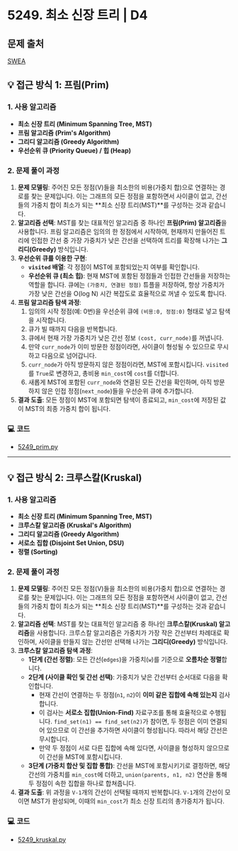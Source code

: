 # 5249. 최소 신장 트리 | D4


## 문제 출처
[SWEA](https://swexpertacademy.com/main/learn/course/lectureProblemViewer.do)

## 💡 접근 방식 1: 프림(Prim)

### 1. 사용 알고리즘
* **최소 신장 트리 (Minimum Spanning Tree, MST)**
* **프림 알고리즘 (Prim's Algorithm)**
* **그리디 알고리즘 (Greedy Algorithm)**
* **우선순위 큐 (Priority Queue) / 힙 (Heap)**

### 2. 문제 풀이 과정
1.  **문제 모델링**: 주어진 모든 정점(V)들을 최소한의 비용(가중치 합)으로 연결하는 경로를 찾는 문제입니다. 이는 그래프의 모든 정점을 포함하면서 사이클이 없고, 간선들의 가중치 합이 최소가 되는 **최소 신장 트리(MST)**를 구성하는 것과 같습니다.
2.  **알고리즘 선택**: MST를 찾는 대표적인 알고리즘 중 하나인 **프림(Prim) 알고리즘**을 사용합니다. 프림 알고리즘은 임의의 한 정점에서 시작하여, 현재까지 만들어진 트리에 인접한 간선 중 가장 가중치가 낮은 간선을 선택하여 트리를 확장해 나가는 **그리디(Greedy)** 방식입니다.
3.  **우선순위 큐를 이용한 구현**:
    * **`visited` 배열**: 각 정점이 MST에 포함되었는지 여부를 확인합니다.
    * **우선순위 큐 (최소 힙)**: 현재 MST에 포함된 정점들과 인접한 간선들을 저장하는 역할을 합니다. 큐에는 `(가중치, 연결된 정점)` 튜플을 저장하여, 항상 가중치가 가장 낮은 간선을 O(log N) 시간 복잡도로 효율적으로 꺼낼 수 있도록 합니다.
4.  **프림 알고리즘 탐색 과정**:
    1.  임의의 시작 정점(예: 0번)을 우선순위 큐에 `(비용:0, 정점:0)` 형태로 넣고 탐색을 시작합니다.
    2.  큐가 빌 때까지 다음을 반복합니다.
    3.  큐에서 현재 가장 가중치가 낮은 간선 정보 `(cost, curr_node)`를 꺼냅니다.
    4.  만약 `curr_node`가 이미 방문한 정점이라면, 사이클이 형성될 수 있으므로 무시하고 다음으로 넘어갑니다.
    5.  `curr_node`가 아직 방문하지 않은 정점이라면, MST에 포함시킵니다. `visited`를 `True`로 변경하고, 총비용 `min_cost`에 `cost`를 더합니다.
    6.  새롭게 MST에 포함된 `curr_node`와 연결된 모든 간선을 확인하며, 아직 방문하지 않은 인접 정점(`next_node`)들을 우선순위 큐에 추가합니다.
5.  **결과 도출**: 모든 정점이 MST에 포함되면 탐색이 종료되고, `min_cost`에 저장된 값이 MST의 최종 가중치 합이 됩니다.

### 💻 코드
* [5249_prim.py](5249_prim.py)
---


## 💡 접근 방식 2: 크루스칼(Kruskal)

### 1. 사용 알고리즘
* **최소 신장 트리 (Minimum Spanning Tree, MST)**
* **크루스칼 알고리즘 (Kruskal's Algorithm)**
* **그리디 알고리즘 (Greedy Algorithm)**
* **서로소 집합 (Disjoint Set Union, DSU)**
* **정렬 (Sorting)**

### 2. 문제 풀이 과정
1.  **문제 모델링**: 주어진 모든 정점(V)들을 최소한의 비용(가중치 합)으로 연결하는 경로를 찾는 문제입니다. 이는 그래프의 모든 정점을 포함하면서 사이클이 없고, 간선들의 가중치 합이 최소가 되는 **최소 신장 트리(MST)**를 구성하는 것과 같습니다.
2.  **알고리즘 선택**: MST를 찾는 대표적인 알고리즘 중 하나인 **크루스칼(Kruskal) 알고리즘**을 사용합니다. 크루스칼 알고리즘은 가중치가 가장 작은 간선부터 차례대로 확인하며, 사이클을 만들지 않는 간선만 선택해 나가는 **그리디(Greedy)** 방식입니다.
3.  **크루스칼 알고리즘 탐색 과정**:
    * **1단계 (간선 정렬)**: 모든 간선(`edges`)을 가중치(`w`)를 기준으로 **오름차순 정렬**합니다.
    * **2단계 (사이클 확인 및 간선 선택)**: 가중치가 낮은 간선부터 순서대로 다음을 확인합니다.
        * 현재 간선이 연결하는 두 정점(`n1`, `n2`)이 **이미 같은 집합에 속해 있는지** 검사합니다.
        * 이 검사는 **서로소 집합(Union-Find)** 자료구조를 통해 효율적으로 수행됩니다. `find_set(n1) == find_set(n2)`가 참이면, 두 정점은 이미 연결되어 있으므로 이 간선을 추가하면 사이클이 형성됩니다. 따라서 해당 간선은 무시합니다.
        * 만약 두 정점이 서로 다른 집합에 속해 있다면, 사이클을 형성하지 않으므로 이 간선을 MST에 포함시킵니다.
    * **3단계 (가중치 합산 및 집합 통합)**: 간선을 MST에 포함시키기로 결정하면, 해당 간선의 가중치를 `min_cost`에 더하고, `union(parents, n1, n2)` 연산을 통해 두 정점이 속한 집합을 하나로 합쳐줍니다.
4.  **결과 도출**: 위 과정을 `V-1`개의 간선이 선택될 때까지 반복합니다. `V-1`개의 간선이 모이면 MST가 완성되며, 이때의 `min_cost`가 최소 신장 트리의 총가중치가 됩니다.

### 💻 코드
* [5249_kruskal.py](5249_kruskal.py)
